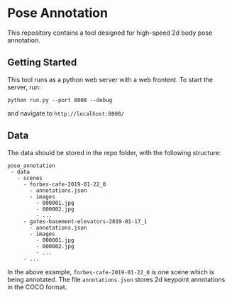 # Pose Annotation

This repository contains a tool designed for high-speed 2d body pose annotation.

## Getting Started
This tool runs as a python web server with a web frontent. To start the server, run:
```
python run.py --port 8008 --debug
```
and navigate to `http://localhost:8008/`

## Data
The data should be stored in the repo folder, with the following structure:
```
pose_annotation
 - data
   - scenes
     - forbes-cafe-2019-01-22_0
       - annotations.json
       - images
         - 000001.jpg
         - 000002.jpg
         - ...
     - gates-basement-elevators-2019-01-17_1
       - annotations.json
       - images
         - 000001.jpg
         - 000002.jpg
         - ...
     - ...

```
In the above example, `forbes-cafe-2019-01-22_0` is one scene which is being annotated. The file `annotations.json` stores 2d keypoint annotations in the COCO format.
